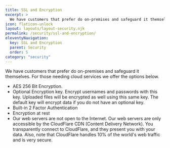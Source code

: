 ```yaml
---
title: SSL and Encryption
excerpt: >
  We have customers that prefer do on-premises and safeguard it themselves. For those needing cloud services we offer some options.
icon: flaticon-unlock
layout: layouts/layout-security.njk
permalink: /security/ssl-and-encryption/
eleventyNavigation:
  key: SSL and Encryption
  parent: Security
  order: 5
category: "security"
---
```


We have customers that prefer do on-premises and safeguard it themselves. For those needing cloud services we offer the options below.

- AES 256 Bit Encryption.
- Optional Encryption key. Encrypt usernames and passwords with this key. Uploaded files will be encrypted as well using this same key. The default key will encrypt data if you do not have an optional key.
- Built-in 2 Factor Authentication
- Encryption at rest
- Our web servers are not open to the Internet. Our web servers are only accessible by the CloudFlare CDN (Content Delivery Network). You transparently connect to CloudFlare, and they present you with your data. Also, note that CloudFlare handles 10% of the world's web traffic and is very secure.
